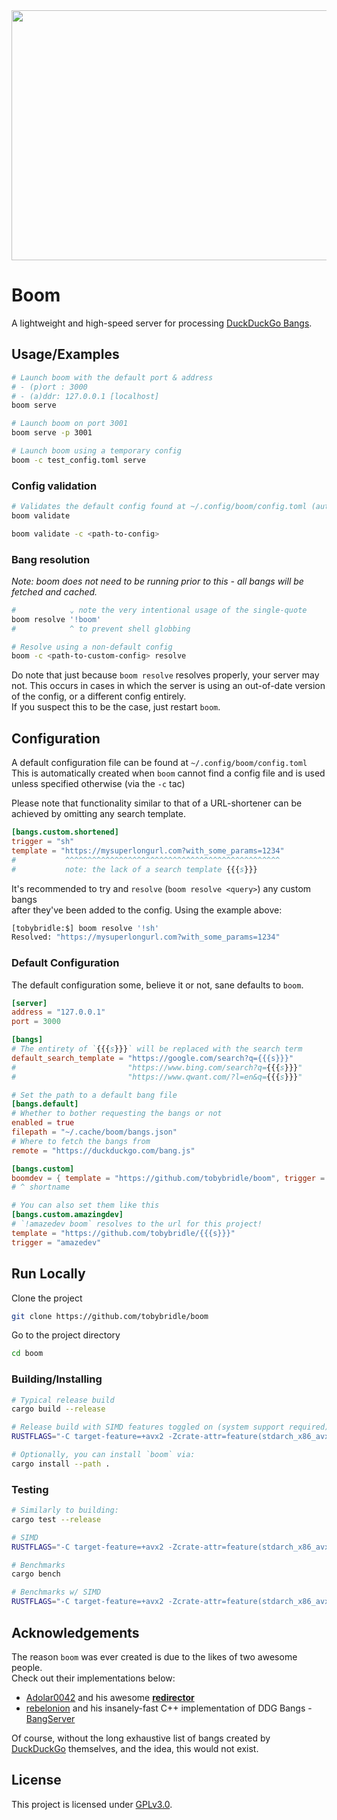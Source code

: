 
<img src="https://github.com/user-attachments/assets/61e33a4d-c937-4451-aa81-a2c4cbad3b18" width="900" height="400" />

# Boom

A lightweight and high-speed server for processing [DuckDuckGo Bangs](https://duckduckgo/bang.js).

## Usage/Examples

```bash
# Launch boom with the default port & address
# - (p)ort : 3000
# - (a)ddr: 127.0.0.1 [localhost]
boom serve

# Launch boom on port 3001
boom serve -p 3001

# Launch boom using a temporary config
boom -c test_config.toml serve
```

### Config validation
```bash
# Validates the default config found at ~/.config/boom/config.toml (auto-created if does not exist)
boom validate

boom validate -c <path-to-config>
```

### Bang resolution
*Note: boom does not need to be running prior to this - all bangs will be fetched and cached.*
```bash
#            ⌄ note the very intentional usage of the single-quote
boom resolve '!boom'
#            ^ to prevent shell globbing

# Resolve using a non-default config
boom -c <path-to-custom-config> resolve
```

Do note that just because `boom resolve` resolves properly, your server may not. This occurs
in cases in which the server is using an out-of-date version of the config, or a different config entirely.\
If you suspect this to be the case, just restart `boom`.

## Configuration
A default configuration file can be found at `~/.config/boom/config.toml`\
This is automatically created when `boom` cannot find a config file and is used\
unless specified otherwise (via the `-c` tac)

Please note that functionality similar to that of a URL-shortener can be achieved by
omitting any search template.
```toml
[bangs.custom.shortened]
trigger = "sh"
template = "https://mysuperlongurl.com?with_some_params=1234"
#           ^^^^^^^^^^^^^^^^^^^^^^^^^^^^^^^^^^^^^^^^^^^^^^^^
#           note: the lack of a search template {{{s}}}
```

It's recommended to try and `resolve` (`boom resolve <query>`) any custom bangs\
after they've been added to the config.
Using the example above:
```bash
[tobybridle:$] boom resolve '!sh'
Resolved: "https://mysuperlongurl.com?with_some_params=1234"
```


### Default Configuration
The default configuration some, believe it or not, sane defaults to `boom`.
```toml
[server]
address = "127.0.0.1"
port = 3000

[bangs]
# The entirety of `{{{s}}}` will be replaced with the search term
default_search_template = "https://google.com/search?q={{{s}}}"
#                         "https://www.bing.com/search?q={{{s}}}"
#                         "https://www.qwant.com/?l=en&q={{{s}}}"

# Set the path to a default bang file
[bangs.default]
# Whether to bother requesting the bangs or not
enabled = true
filepath = "~/.cache/boom/bangs.json"
# Where to fetch the bangs from
remote = "https://duckduckgo.com/bang.js"

[bangs.custom]
boomdev = { template = "https://github.com/tobybridle/boom", trigger = "boomdev" }
# ^ shortname

# You can also set them like this
[bangs.custom.amazingdev]
# `!amazedev boom` resolves to the url for this project!
template = "https://github.com/tobybridle/{{{s}}}"
trigger = "amazedev"
```
## Run Locally

Clone the project

```bash
git clone https://github.com/tobybridle/boom
```

Go to the project directory

```bash
cd boom
```

### Building/Installing
```bash
# Typical release build
cargo build --release

# Release build with SIMD features toggled on (system support required)
RUSTFLAGS="-C target-feature=+avx2 -Zcrate-attr=feature(stdarch_x86_avx512)" cargo build --release

# Optionally, you can install `boom` via:
cargo install --path .
```

### Testing
```bash
# Similarly to building:
cargo test --release

# SIMD
RUSTFLAGS="-C target-feature=+avx2 -Zcrate-attr=feature(stdarch_x86_avx512)" cargo test --release

# Benchmarks
cargo bench

# Benchmarks w/ SIMD
RUSTFLAGS="-C target-feature=+avx2 -Zcrate-attr=feature(stdarch_x86_avx512)" cargo bench
```
## Acknowledgements
The reason `boom` was ever created is due to the likes of two awesome people.\
Check out their implementations below:
- [Adolar0042](https://github.com/adolar0042) and his awesome [__redirector__](https://github.com/adolar0042/redirector)
- [rebelonion](https://github.com/rebelonion) and his insanely-fast C++ implementation of DDG Bangs - [BangServer](https://github.com/rebelonion/bangserver)

Of course, without the long exhaustive list of bangs created by [DuckDuckGo](https://duckduckgo.com/bang.js) themselves, and the idea, this would not exist.
## License

This project is licensed under [GPLv3.0](https://choosealicense.com/licenses/gpl-3.0/).
